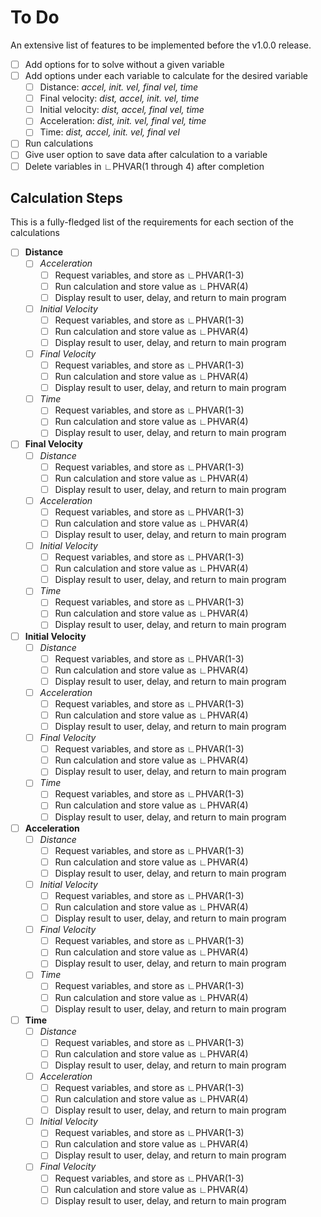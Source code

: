 # To Do

An extensive list of features to be implemented before the v1.0.0 release.

- [ ] Add options for to solve without a given variable
- [ ] Add options under each variable to calculate for the desired variable
  - [ ] Distance: *accel, init. vel, final vel, time*
  - [ ] Final velocity: *dist, accel, init. vel, time*
  - [ ] Initial velocity: *dist, accel, final vel, time*
  - [ ] Acceleration: *dist, init. vel, final vel, time*
  - [ ] Time: *dist, accel, init. vel, final vel*
- [ ] Run calculations
- [ ] Give user option to save data after calculation to a variable
- [ ] Delete variables in ∟PHVAR(1 through 4) after completion

## Calculation Steps

This is a fully-fledged list of the requirements for each section of the calculations

- [ ] **Distance**
  - [ ] *Acceleration*
    - [ ] Request variables, and store as ∟PHVAR(1-3)
    - [ ] Run calculation and store value as ∟PHVAR(4)
    - [ ] Display result to user, delay, and return to main program
  - [ ] *Initial Velocity*
    - [ ] Request variables, and store as ∟PHVAR(1-3)
    - [ ] Run calculation and store value as ∟PHVAR(4)
    - [ ] Display result to user, delay, and return to main program
  - [ ] *Final Velocity*
    - [ ] Request variables, and store as ∟PHVAR(1-3)
    - [ ] Run calculation and store value as ∟PHVAR(4)
    - [ ] Display result to user, delay, and return to main program
  - [ ] *Time*
    - [ ] Request variables, and store as ∟PHVAR(1-3)
    - [ ] Run calculation and store value as ∟PHVAR(4)
    - [ ] Display result to user, delay, and return to main program
- [ ] **Final Velocity**
  - [ ] *Distance*
    - [ ] Request variables, and store as ∟PHVAR(1-3)
    - [ ] Run calculation and store value as ∟PHVAR(4)
    - [ ] Display result to user, delay, and return to main program
  - [ ] *Acceleration*
    - [ ] Request variables, and store as ∟PHVAR(1-3)
    - [ ] Run calculation and store value as ∟PHVAR(4)
    - [ ] Display result to user, delay, and return to main program
  - [ ] *Initial Velocity*
    - [ ] Request variables, and store as ∟PHVAR(1-3)
    - [ ] Run calculation and store value as ∟PHVAR(4)
    - [ ] Display result to user, delay, and return to main program
  - [ ] *Time*
    - [ ] Request variables, and store as ∟PHVAR(1-3)
    - [ ] Run calculation and store value as ∟PHVAR(4)
    - [ ] Display result to user, delay, and return to main program
- [ ] **Initial Velocity**
  - [ ] *Distance*
    - [ ] Request variables, and store as ∟PHVAR(1-3)
    - [ ] Run calculation and store value as ∟PHVAR(4)
    - [ ] Display result to user, delay, and return to main program
  - [ ] *Acceleration*
    - [ ] Request variables, and store as ∟PHVAR(1-3)
    - [ ] Run calculation and store value as ∟PHVAR(4)
    - [ ] Display result to user, delay, and return to main program
  - [ ] *Final Velocity*
    - [ ] Request variables, and store as ∟PHVAR(1-3)
    - [ ] Run calculation and store value as ∟PHVAR(4)
    - [ ] Display result to user, delay, and return to main program
  - [ ] *Time*
    - [ ] Request variables, and store as ∟PHVAR(1-3)
    - [ ] Run calculation and store value as ∟PHVAR(4)
    - [ ] Display result to user, delay, and return to main program
- [ ] **Acceleration**
  - [ ] *Distance*
    - [ ] Request variables, and store as ∟PHVAR(1-3)
    - [ ] Run calculation and store value as ∟PHVAR(4)
    - [ ] Display result to user, delay, and return to main program
  - [ ] *Initial Velocity*
    - [ ] Request variables, and store as ∟PHVAR(1-3)
    - [ ] Run calculation and store value as ∟PHVAR(4)
    - [ ] Display result to user, delay, and return to main program
  - [ ] *Final Velocity*
    - [ ] Request variables, and store as ∟PHVAR(1-3)
    - [ ] Run calculation and store value as ∟PHVAR(4)
    - [ ] Display result to user, delay, and return to main program
  - [ ] *Time*
    - [ ] Request variables, and store as ∟PHVAR(1-3)
    - [ ] Run calculation and store value as ∟PHVAR(4)
    - [ ] Display result to user, delay, and return to main program
- [ ] **Time**
  - [ ] *Distance*
    - [ ] Request variables, and store as ∟PHVAR(1-3)
    - [ ] Run calculation and store value as ∟PHVAR(4)
    - [ ] Display result to user, delay, and return to main program
  - [ ] *Acceleration*
    - [ ] Request variables, and store as ∟PHVAR(1-3)
    - [ ] Run calculation and store value as ∟PHVAR(4)
    - [ ] Display result to user, delay, and return to main program
  - [ ] *Initial Velocity*
    - [ ] Request variables, and store as ∟PHVAR(1-3)
    - [ ] Run calculation and store value as ∟PHVAR(4)
    - [ ] Display result to user, delay, and return to main program
  - [ ] *Final Velocity*
    - [ ] Request variables, and store as ∟PHVAR(1-3)
    - [ ] Run calculation and store value as ∟PHVAR(4)
    - [ ] Display result to user, delay, and return to main program